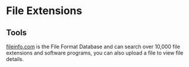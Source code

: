 # File Extensions

## Tools


[fileinfo.com](https://fileinfo.com/) is the File Format Database and can search over 10,000 file extensions and software programs, you can also upload a file to view file details.